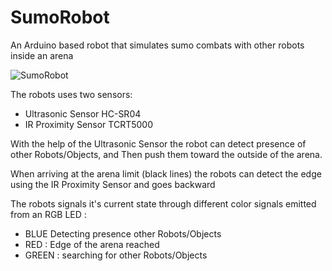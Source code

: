 # SumoRobot
An Arduino based robot that simulates sumo combats with other robots inside an arena


![SumoRobot](https://lh5.googleusercontent.com/-9ArerPmuiZTNpkfwb-7r8yfkJnOwcU2_vzPAdTJZ93ZC2YbVKxDlMCwaEY4ql_I5lhXm2WythjeYNM=w1920-h935-rw)

The robots uses two sensors:
* Ultrasonic Sensor HC-SR04
* IR Proximity Sensor TCRT5000

With the help of the Ultrasonic Sensor the robot can detect presence of other Robots/Objects, and Then push them toward the outside of the arena.

When arriving at the arena limit (black lines) the robots can detect the edge using the IR Proximity Sensor and goes backward

The robots signals it's current state through different color signals emitted from an RGB LED :

* BLUE  Detecting presence other Robots/Objects
* RED : Edge of the arena reached
* GREEN : searching for other Robots/Objects
